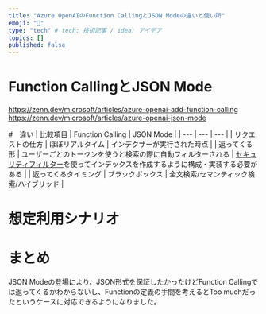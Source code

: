 ```yaml
---
title: "Azure OpenAIのFunction CallingとJSON Modeの違いと使い所"
emoji: "📑"
type: "tech" # tech: 技術記事 / idea: アイデア
topics: []
published: false
---
```


# Function CallingとJSON Mode
https://zenn.dev/microsoft/articles/azure-openai-add-function-calling
https://zenn.dev/microsoft/articles/azure-openai-json-mode

#　違い
| 比較項目 | Function Calling | JSON Mode |
| --- | --- | --- |
| リクエストの仕方 | ほぼリアルタイム | インデクサーが実行された時点 |
| 返ってくる形 | ユーザーごとのトークンを使うと検索の際に自動フィルターされる | [セキュリティフィルター](https://learn.microsoft.com/ja-jp/azure/search/search-security-trimming-for-azure-search)を使ってインデックスを作成するように構成・実装する必要がある |
| 返ってくるタイミング | ブラックボックス | 全文検索/セマンティック検索/ハイブリッド |


# 想定利用シナリオ

# まとめ
JSON Modeの登場により、JSON形式を保証したかったけどFunction Callingでは返ってくるかわからないし、Functionの定義の手間を考えるとToo muchだったというケースに対応できるようになりました。